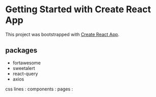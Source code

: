# Getting Started with Create React App

This project was bootstrapped with [Create React App](https://github.com/facebook/create-react-app).

## packages

- fortawesome
- sweetalert
- react-query
- axios

css lines :
components :
pages :
